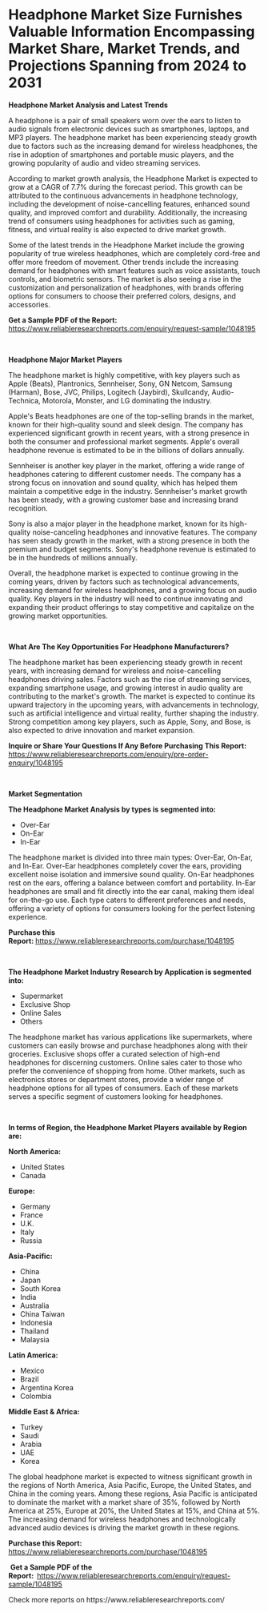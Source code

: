 <p><h1>Headphone Market Size Furnishes Valuable Information Encompassing Market Share, Market Trends, and Projections Spanning from 2024 to 2031</h1></p><p><strong>Headphone Market Analysis and Latest Trends</strong></p>
<p><p>A headphone is a pair of small speakers worn over the ears to listen to audio signals from electronic devices such as smartphones, laptops, and MP3 players. The headphone market has been experiencing steady growth due to factors such as the increasing demand for wireless headphones, the rise in adoption of smartphones and portable music players, and the growing popularity of audio and video streaming services.</p><p>According to market growth analysis, the Headphone Market is expected to grow at a CAGR of 7.7% during the forecast period. This growth can be attributed to the continuous advancements in headphone technology, including the development of noise-cancelling features, enhanced sound quality, and improved comfort and durability. Additionally, the increasing trend of consumers using headphones for activities such as gaming, fitness, and virtual reality is also expected to drive market growth.</p><p>Some of the latest trends in the Headphone Market include the growing popularity of true wireless headphones, which are completely cord-free and offer more freedom of movement. Other trends include the increasing demand for headphones with smart features such as voice assistants, touch controls, and biometric sensors. The market is also seeing a rise in the customization and personalization of headphones, with brands offering options for consumers to choose their preferred colors, designs, and accessories.</p></p>
<p><strong>Get a Sample PDF of the Report:&nbsp;</strong> <a href="https://www.reliableresearchreports.com/enquiry/request-sample/1048195">https://www.reliableresearchreports.com/enquiry/request-sample/1048195</a></p>
<p>&nbsp;</p>
<p><strong>Headphone Major Market Players</strong></p>
<p><p>The headphone market is highly competitive, with key players such as Apple (Beats), Plantronics, Sennheiser, Sony, GN Netcom, Samsung (Harman), Bose, JVC, Philips, Logitech (Jaybird), Skullcandy, Audio-Technica, Motorola, Monster, and LG dominating the industry.</p><p>Apple's Beats headphones are one of the top-selling brands in the market, known for their high-quality sound and sleek design. The company has experienced significant growth in recent years, with a strong presence in both the consumer and professional market segments. Apple's overall headphone revenue is estimated to be in the billions of dollars annually.</p><p>Sennheiser is another key player in the market, offering a wide range of headphones catering to different customer needs. The company has a strong focus on innovation and sound quality, which has helped them maintain a competitive edge in the industry. Sennheiser's market growth has been steady, with a growing customer base and increasing brand recognition.</p><p>Sony is also a major player in the headphone market, known for its high-quality noise-canceling headphones and innovative features. The company has seen steady growth in the market, with a strong presence in both the premium and budget segments. Sony's headphone revenue is estimated to be in the hundreds of millions annually.</p><p>Overall, the headphone market is expected to continue growing in the coming years, driven by factors such as technological advancements, increasing demand for wireless headphones, and a growing focus on audio quality. Key players in the industry will need to continue innovating and expanding their product offerings to stay competitive and capitalize on the growing market opportunities.</p></p>
<p>&nbsp;</p>
<p><strong>What Are The Key Opportunities For Headphone Manufacturers?</strong></p>
<p><p>The headphone market has been experiencing steady growth in recent years, with increasing demand for wireless and noise-cancelling headphones driving sales. Factors such as the rise of streaming services, expanding smartphone usage, and growing interest in audio quality are contributing to the market's growth. The market is expected to continue its upward trajectory in the upcoming years, with advancements in technology, such as artificial intelligence and virtual reality, further shaping the industry. Strong competition among key players, such as Apple, Sony, and Bose, is also expected to drive innovation and market expansion.</p></p>
<p><strong>Inquire or Share Your Questions If Any Before Purchasing This Report:</strong> <a href="https://www.reliableresearchreports.com/enquiry/pre-order-enquiry/1048195">https://www.reliableresearchreports.com/enquiry/pre-order-enquiry/1048195</a></p>
<p>&nbsp;</p>
<p><strong>Market Segmentation</strong></p>
<p><strong>The Headphone Market Analysis by types is segmented into:</strong></p>
<p><ul><li>Over-Ear</li><li>On-Ear</li><li>In-Ear</li></ul></p>
<p><p>The headphone market is divided into three main types: Over-Ear, On-Ear, and In-Ear. Over-Ear headphones completely cover the ears, providing excellent noise isolation and immersive sound quality. On-Ear headphones rest on the ears, offering a balance between comfort and portability. In-Ear headphones are small and fit directly into the ear canal, making them ideal for on-the-go use. Each type caters to different preferences and needs, offering a variety of options for consumers looking for the perfect listening experience.</p></p>
<p><strong>Purchase this Report:&nbsp;</strong><a href="https://www.reliableresearchreports.com/purchase/1048195">https://www.reliableresearchreports.com/purchase/1048195</a></p>
<p>&nbsp;</p>
<p><strong>The Headphone Market Industry Research by Application is segmented into:</strong></p>
<p><ul><li>Supermarket</li><li>Exclusive Shop</li><li>Online Sales</li><li>Others</li></ul></p>
<p><p>The headphone market has various applications like supermarkets, where customers can easily browse and purchase headphones along with their groceries. Exclusive shops offer a curated selection of high-end headphones for discerning customers. Online sales cater to those who prefer the convenience of shopping from home. Other markets, such as electronics stores or department stores, provide a wider range of headphone options for all types of consumers. Each of these markets serves a specific segment of customers looking for headphones.</p></p>
<p>&nbsp;</p>
<p><strong>In terms of Region, the Headphone Market Players available by Region are:</strong></p>
<p>
    <p> <strong> North America: </strong>
        <ul>
            <li>United States</li>
            <li>Canada</li>
        </ul>
        </p> 
    <p> <strong> Europe: </strong>
        <ul>
            <li>Germany</li>
            <li>France</li>
            <li>U.K.</li>
            <li>Italy</li>
            <li>Russia</li>
        </ul>
        </p> 
    <p> <strong> Asia-Pacific: </strong>
        <ul>
            <li>China</li>
            <li>Japan</li>
            <li>South Korea</li>
            <li>India</li>
            <li>Australia</li>
            <li>China Taiwan</li>
            <li>Indonesia</li>
            <li>Thailand</li>
            <li>Malaysia</li>
        </ul>
        </p> 
    <p> <strong> Latin America: </strong>
        <ul>
            <li>Mexico</li>
            <li>Brazil</li>
            <li>Argentina Korea</li>
            <li>Colombia</li>
        </ul>
        </p> 
    <p> <strong> Middle East & Africa: </strong>
        <ul>
            <li>Turkey</li>
            <li>Saudi</li>
            <li>Arabia</li>
            <li>UAE</li>
            <li>Korea</li>
        </ul>
    </p>
    </p>
<p><p>The global headphone market is expected to witness significant growth in the regions of North America, Asia Pacific, Europe, the United States, and China in the coming years. Among these regions, Asia Pacific is anticipated to dominate the market with a market share of 35%, followed by North America at 25%, Europe at 20%, the United States at 15%, and China at 5%. The increasing demand for wireless headphones and technologically advanced audio devices is driving the market growth in these regions.</p></p>
<p><strong>Purchase this Report: </strong><a href="https://www.reliableresearchreports.com/purchase/1048195">https://www.reliableresearchreports.com/purchase/1048195</a></p>
<p>&nbsp;<strong>Get a Sample PDF of the Report:&nbsp;&nbsp;</strong><a href="https://www.reliableresearchreports.com/enquiry/request-sample/1048195">https://www.reliableresearchreports.com/enquiry/request-sample/1048195</a></p>
<p><strong></strong></p>
<p>Check more reports on https://www.reliableresearchreports.com/</p>